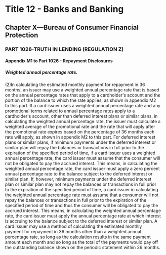 
# Title 12 - Banks and Banking
## Chapter X—Bureau of Consumer Financial Protection
### PART 1026-TRUTH IN LENDING (REGULATION Z)
#### Appendix M1 to Part 1026 - Repayment Disclosures
##### Weighted annual percentage rate.

(2)In calculating the estimated monthly payment for repayment in 36 months, an issuer may use a weighted annual percentage rate that is based on the annual percentage rates that apply to a cardholder's account and the portion of the balance to which the rate applies, as shown in appendix M2 to this part. If a card issuer uses a weighted annual percentage rate and any promotional terms related to annual percentage rates apply to a cardholder's account, other than deferred interest plans or similar plans, in calculating the weighted annual percentage rate, the issuer must calculate a weighted average of the promotional rate and the rate that will apply after the promotional rate expires based on the percentage of 36 months each rate will apply, as shown in appendix M2 to this part. For deferred interest plans or similar plans, if minimum payments under the deferred interest or similar plan will repay the balances or transactions in full prior to the expiration of the specified period of time, if a card issuer uses a weighted annual percentage rate, the card issuer must assume that the consumer will not be obligated to pay the accrued interest. This means, in calculating the weighted annual percentage rate, the card issuer must apply a zero percent annual percentage rate to the balance subject to the deferred interest or similar plan. If, however, minimum payments under the deferred interest plan or similar plan may not repay the balances or transactions in full prior to the expiration of the specified period of time, a card issuer in calculating the weighted annual percentage rate must assume that a consumer will not repay the balances or transactions in full prior to the expiration of the specified period of time and thus the consumer will be obligated to pay the accrued interest. This means, in calculating the weighted annual percentage rate, the card issuer must apply the annual percentage rate at which interest is accruing to the balance subject to the deferred interest or similar plan. A card issuer may use a method of calculating the estimated monthly payment for repayment in 36 months other than a weighted annual percentage rate, so long as the calculation results in the same payment amount each month and so long as the total of the payments would pay off the outstanding balance shown on the periodic statement within 36 months.
